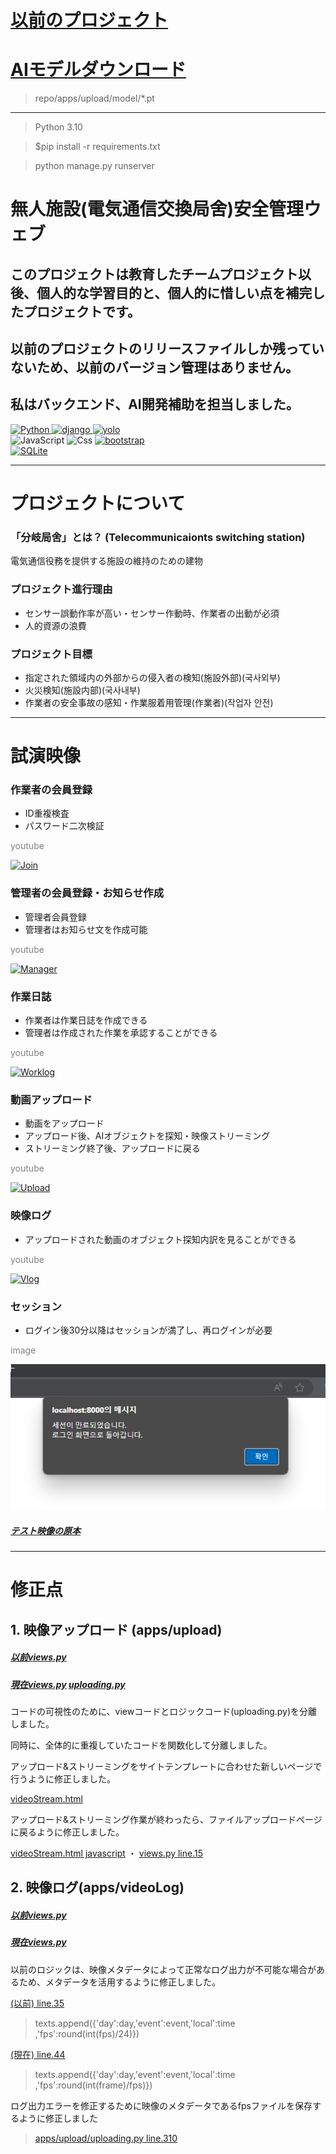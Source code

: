 # [以前のプロジェクト](https://github.com/op6161/Big-team-archive/tree/main)
# [AIモデルダウンロード](https://drive.google.com/file/d/1cClbhm3ddwfMYdL8EkUGavx2StlfzgEG/view?usp=sharing)
> repo/apps/upload/model/*.pt
---
> Python 3.10

> $pip install -r requirements.txt

> python manage.py runserver
# 無人施設(電気通信交換局舍)安全管理ウェブ

## このプロジェクトは教育したチームプロジェクト以後、個人的な学習目的と、個人的に惜しい点を補完したプロジェクトです。

## 以前のプロジェクトのリリースファイルしか残っていないため、以前のバージョン管理はありません。

## 私はバックエンド、AI開発補助を担当しました。

<a href="https://www.python.org/">
    <img alt="Python" src ="https://img.shields.io/badge/Python-3776AB.svg?&style=for-the-badge&logo=Python&logoColor=white"/>
</a>
<a href="https://www.djangoproject.com/">
    <img alt="django" src ="https://img.shields.io/badge/django-092E20.svg?&style=for-the-badge&logo=django&logoColor=white"/>
</a>
<a href="https://github.com/ultralytics">
    <img alt="yolo" src ="https://img.shields.io/badge/yolov8-ee99ee.svg?&style=for-the-badge&logo=github&logoColor=white"/>
</a>
<div></div>
<img alt="JavaScript" src ="https://img.shields.io/badge/JavaScriipt-F7DF1E.svg?&style=for-the-badge&logo=JavaScript&logoColor=black"/>
<img alt="Css" src ="https://img.shields.io/badge/CSS3-1572B6.svg?&style=for-the-badge&logo=CSS3&logoColor=white"/>
<a href="https://www.djangoproject.com/">
    <img alt="bootstrap" src ="https://img.shields.io/badge/bootstrap-573A7D.svg?&style=for-the-badge&logo=bootstrap&logoColor=white"/>
</a>
<div></div>
<a href="https://sqlite.org/">
    <img alt="SQLite" src ="https://img.shields.io/badge/SQLite-3776AB.svg?&style=for-the-badge&logo=SQLite&logoColor=white"/>
</a>

---
# プロジェクトについて
### 「分岐局舍」とは？ (Telecommunicaionts switching station)
電気通信役務を提供する施設の維持のための建物


### プロジェクト進行理由
- センサー誤動作率が高い・センサー作動時、作業者の出動が必須
- 人的資源の浪費

### プロジェクト目標
- 指定された領域内の外部からの侵入者の検知(施設外部)(국사외부)
- 火災検知(施設内部)(국사내부)
- 作業者の安全事故の感知・作業服着用管理(作業者)(작업자 안전)

---

# 試演映像
### 作業者の会員登録
- ID重複検査
- パスワード二次検証

<span style="color:gray">youtube</span>

[![Join](http://img.youtube.com/vi/Kylr1ejgyyc/0.jpg)](https://youtu.be/Kylr1ejgyyc)


### 管理者の会員登録・お知らせ作成
- 管理者会員登録
- 管理者はお知らせ文を作成可能

<span style="color:gray">youtube</span>

[![Manager](http://img.youtube.com/vi/KKPYNn4maaE/0.jpg)](https://youtu.be/KKPYNn4maaE)

### 作業日誌
- 作業者は作業日誌を作成できる
- 管理者は作成された作業を承認することができる

<span style="color:gray">youtube</span>

[![Worklog](http://img.youtube.com/vi/Tbg_5vxUD9Y/0.jpg)](https://youtu.be/Tbg_5vxUD9Y)

### 動画アップロード
- 動画をアップロード
- アップロード後、AIオブジェクトを探知・映像ストリーミング
- ストリーミング終了後、アップロードに戻る

<span style="color:gray">youtube</span>

[![Upload](http://img.youtube.com/vi/iqDxCqaI4KQ/0.jpg)](https://youtu.be/iqDxCqaI4KQ)

### 映像ログ
- アップロードされた動画のオブジェクト探知内訳を見ることができる

<span style="color:gray">youtube</span>

[![Vlog](http://img.youtube.com/vi/XhBbbAUjqqQ/0.jpg)](https://youtu.be/XhBbbAUjqqQ)

### セッション
- ログイン後30分以降はセッションが満了し、再ログインが必要

<span style="color:gray">image</span>

![session](./readme_img_session.png)

##### [テスト映像の原本](https://www.youtube.com/watch?v=AXtarXhbbSk)

---
# 修正点

## 1. 映像アップロード (apps/upload)
##### [以前views.py](https://github.com/op6161/Big-team-archive/blob/main/apps/upload/views.py) 
##### [現在views.py](https://github.com/op6161/Big-Public-Codeonly/blob/main/apps/upload/views.py) [uploading.py](https://github.com/op6161/Big-Public-Codeonly/blob/main/apps/upload/uploading.py)
コードの可視性のために、viewコードとロジックコード(uploading.py)を分離しました。

同時に、全体的に重複していたコードを関数化して分離しました。

アップロード&ストリーミングをサイトテンプレートに合わせた新しいページで行うように修正しました。

[videoStream.html](https://github.com/op6161/Big-Public-Codeonly/blob/main/apps/upload/templates/upload/videoStream.html)



アップロード&ストリーミング作業が終わったら、ファイルアップロードページに戻るように修正しました。

[videoStream.html javascript](https://github.com/op6161/Big-Public-Codeonly/blob/main/apps/upload/templates/upload/videoStream.html)
・
[views.py line.15](https://github.com/op6161/Big-Public-Codeonly/blob/main/apps/upload/views.py)

## 2. 映像ログ(apps/videoLog)
##### [以前views.py](https://github.com/op6161/Big-team-archive/blob/main/apps/videoLog/views.py)
##### [現在views.py](https://github.com/op6161/Big-Public-Codeonly/blob/main/apps/videoLog/views.py)


以前のロジックは、映像メタデータによって正常なログ出力が不可能な場合があるため、メタデータを活用するように修正しました。

[(以前) line.35](https://github.com/op6161/Big-team-archive/blob/main/apps/videoLog/views.py)
> texts.append({'day':day,'event':event,'local':time ,'fps':round(int(fps)/24)})

[(現在) line.44](https://github.com/op6161/Big-Public-Codeonly/blob/main/apps/videoLog/views.py)
>texts.append({'day':day,'event':event,'local':time ,'fps':round(int(frame)/fps)})

ログ出力エラーを修正するために映像のメタデータであるfpsファイルを保存するように修正しました
> [apps/upload/uploading.py line.310](https://github.com/op6161/Big-Public-Codeonly/blob/main/apps/upload/uploading.py)